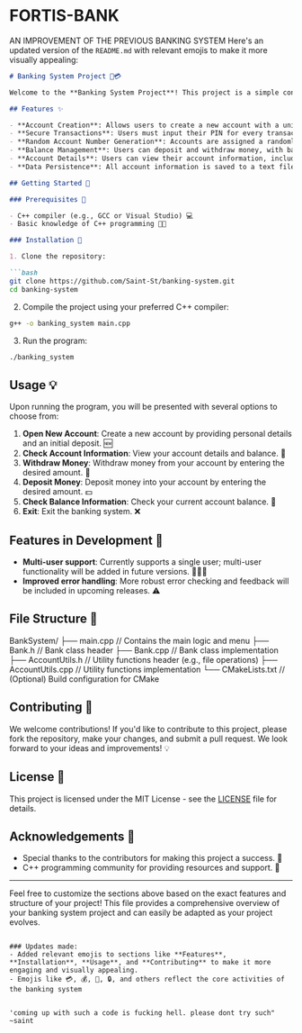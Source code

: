 # FORTIS-BANK
AN IMPROVEMENT OF THE PREVIOUS BANKING SYSTEM
Here's an updated version of the `README.md` with relevant emojis to make it more visually appealing:

```markdown
# Banking System Project 🏦💳

Welcome to the **Banking System Project**! This project is a simple console-based banking system designed to simulate basic banking operations like creating accounts, depositing, withdrawing money, and checking account details. It includes features such as account number generation, secure PIN functionality, and saving account details to a text file for persistence.

## Features ✨

- **Account Creation**: Allows users to create a new account with a unique 16-digit account number and set a secure PIN. 🔑
- **Secure Transactions**: Users must input their PIN for every transaction (balance check, withdrawal, deposit). 🔒
- **Random Account Number Generation**: Accounts are assigned a randomly generated 16-digit number. 🏷️
- **Balance Management**: Users can deposit and withdraw money, with balance updates reflected immediately. 💰
- **Account Details**: Users can view their account information, including balance and transaction history. 📊
- **Data Persistence**: All account information is saved to a text file (`accounts.txt`) to persist even after the program ends. 💾

## Getting Started 🚀

### Prerequisites 📜

- C++ compiler (e.g., GCC or Visual Studio) 💻
- Basic knowledge of C++ programming 🧑‍💻

### Installation 🔧

1. Clone the repository:

```bash
git clone https://github.com/Saint-St/banking-system.git
cd banking-system
```

2. Compile the project using your preferred C++ compiler:

```bash
g++ -o banking_system main.cpp
```

3. Run the program:

```bash
./banking_system
```

## Usage 💡

Upon running the program, you will be presented with several options to choose from:

1. **Open New Account**: Create a new account by providing personal details and an initial deposit. 🆕
2. **Check Account Information**: View your account details and balance. 📑
3. **Withdraw Money**: Withdraw money from your account by entering the desired amount. 💸
4. **Deposit Money**: Deposit money into your account by entering the desired amount. 💵
5. **Check Balance Information**: Check your current account balance. 🏦
6. **Exit**: Exit the banking system. ❌

## Features in Development 🔨

- **Multi-user support**: Currently supports a single user; multi-user functionality will be added in future versions. 🧑‍🤝‍🧑
- **Improved error handling**: More robust error checking and feedback will be included in upcoming releases. ⚠️

## File Structure 📁

BankSystem/
├── main.cpp            // Contains the main logic and menu
├── Bank.h              // Bank class header
├── Bank.cpp            // Bank class implementation
├── AccountUtils.h      // Utility functions header (e.g., file operations)
├── AccountUtils.cpp    // Utility functions implementation
└── CMakeLists.txt      // (Optional) Build configuration for CMake


## Contributing 🤝

We welcome contributions! If you'd like to contribute to this project, please fork the repository, make your changes, and submit a pull request. We look forward to your ideas and improvements! 💡

## License 📜

This project is licensed under the MIT License - see the [LICENSE](LICENSE) file for details.

## Acknowledgements 🙏

- Special thanks to the contributors for making this project a success. 🌟
- C++ programming community for providing resources and support. 💬

---

Feel free to customize the sections above based on the exact features and structure of your project! This file provides a comprehensive overview of your banking system project and can easily be adapted as your project evolves.
```

### Updates made:
- Added relevant emojis to sections like **Features**, **Installation**, **Usage**, and **Contributing** to make it more engaging and visually appealing.
- Emojis like 💳, 💰, 🏦, 🔒, and others reflect the core activities of the banking system


'coming up with such a code is fucking hell. please dont try such" ~saint
